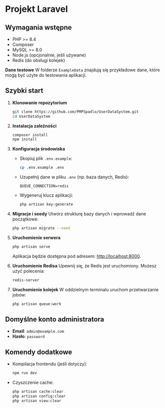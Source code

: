 # Projekt Laravel

## Wymagania wstępne

- PHP >= 8.4
- Composer
- MySQL >= 8.0
- Node.js (opcjonalnie, jeśli używane)
- Redis (do obsługi kolejek)

**Dane testowe**
W folderze `ExampleData` znajdują się przykładowe dane, które mogą być użyte do testowania aplikacji.

## Szybki start

1. **Klonowanie repozytorium**
   ```bash
   git clone https://github.com/PMPSpadlo/UserDataSystem.git
   cd UserDataSystem
   ```

2. **Instalacja zależności**
   ```bash
   composer install
   npm install
   ```

3. **Konfiguracja środowiska**
    - Skopiuj plik `.env.example`:
      ```bash
      cp .env.example .env
      ```
    - Uzupełnij dane w pliku `.env` (np. baza danych, Redis):
      ```env
      QUEUE_CONNECTION=redis
      ```
    - Wygeneruj klucz aplikacji:
      ```bash
      php artisan key:generate
      ```

4. **Migracje i seedy**
   Utwórz strukturę bazy danych i wprowadź dane początkowe:
   ```bash
   php artisan migrate --seed
   ```

5. **Uruchomienie serwera**
   ```bash
   php artisan serve
   ```
   Aplikacja będzie dostępna pod adresem: [http://localhost:8000](http://localhost:8000).

6. **Uruchomienie Redisa**
   Upewnij się, że Redis jest uruchomiony. Możesz użyć polecenia:
   ```bash
   redis-server
   ```

7. **Uruchomienie kolejek**
   W oddzielnym terminalu uruchom przetwarzanie jobów:
   ```bash
   php artisan queue:work
   ```

## Domyślne konto administratora
- **Email**: `admin@example.com`
- **Hasło**: `password`

## Komendy dodatkowe
- Kompilacja frontendu (jeśli dotyczy):
  ```bash
  npm run dev
  ```
- Czyszczenie cache:
  ```bash
  php artisan cache:clear
  php artisan config:clear
  php artisan view:clear
  ```
